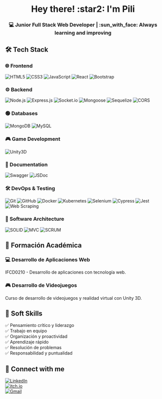 <h1 align="center">Hey there! :star2: I'm Pili</h1>
<h3 align="center">💻 Junior Full Stack Web Developer | :sun_with_face: Always learning and improving</h3>

## 🛠 Tech Stack  

### 🌐 Frontend  
![HTML5](https://img.shields.io/badge/HTML5-%23E34F26.svg?style=for-the-badge&logo=html5&logoColor=white)
![CSS3](https://img.shields.io/badge/CSS3-%231572B6.svg?style=for-the-badge&logo=css3&logoColor=white)
![JavaScript](https://img.shields.io/badge/JavaScript-%23F7DF1E.svg?style=for-the-badge&logo=javascript&logoColor=black)
![React](https://img.shields.io/badge/React-%2361DAFB.svg?style=for-the-badge&logo=react&logoColor=black)
![Bootstrap](https://img.shields.io/badge/Bootstrap-%237952B3.svg?style=for-the-badge&logo=bootstrap&logoColor=white)

### ⚙️ Backend  
![Node.js](https://img.shields.io/badge/Node.js-%23339933.svg?style=for-the-badge&logo=node.js&logoColor=white)
![Express.js](https://img.shields.io/badge/Express.js-%23404D59.svg?style=for-the-badge&logo=express&logoColor=white)
![Socket.io](https://img.shields.io/badge/Socket.io-%23010101.svg?style=for-the-badge&logo=socket.io&logoColor=white)
![Mongoose](https://img.shields.io/badge/Mongoose-%23880000.svg?style=for-the-badge&logo=mongoose&logoColor=white)
![Sequelize](https://img.shields.io/badge/Sequelize-%234EAFEE.svg?style=for-the-badge&logo=sequelize&logoColor=white)
![CORS](https://img.shields.io/badge/CORS-%23007ACC.svg?style=for-the-badge&logo=javascript&logoColor=white)

### 🟢 Databases  
![MongoDB](https://img.shields.io/badge/MongoDB-%2347A248.svg?style=for-the-badge&logo=mongodb&logoColor=white)
![MySQL](https://img.shields.io/badge/MySQL-%2300758F.svg?style=for-the-badge&logo=mysql&logoColor=white)

### 🎮 Game Development  
![Unity3D](https://img.shields.io/badge/Unity3D-%23000000.svg?style=for-the-badge&logo=unity&logoColor=white)

### 📝 Documentation  
![Swagger](https://img.shields.io/badge/Swagger-%232C3E50.svg?style=for-the-badge&logo=swagger&logoColor=white)
![JSDoc](https://img.shields.io/badge/JSDoc-%23F7DF1E.svg?style=for-the-badge&logo=javascript&logoColor=black)

### 🛠️ DevOps & Testing  
![Git](https://img.shields.io/badge/Git-%23F05033.svg?style=for-the-badge&logo=git&logoColor=white)
![GitHub](https://img.shields.io/badge/GitHub-%23181717.svg?style=for-the-badge&logo=github&logoColor=white)
![Docker](https://img.shields.io/badge/Docker-%230db7ed.svg?style=for-the-badge&logo=docker&logoColor=white)
![Kubernetes](https://img.shields.io/badge/Kubernetes-%23326CE5.svg?style=for-the-badge&logo=kubernetes&logoColor=white)
![Selenium](https://img.shields.io/badge/Selenium-%2343B02A.svg?style=for-the-badge&logo=selenium&logoColor=white)
![Cypress](https://img.shields.io/badge/Cypress-%2317202C.svg?style=for-the-badge&logo=cypress&logoColor=white)
![Jest](https://img.shields.io/badge/Jest-%23C21325.svg?style=for-the-badge&logo=jest&logoColor=white)
![Web Scraping](https://img.shields.io/badge/Web%20Scraping-%234B8BBE.svg?style=for-the-badge&logo=python&logoColor=white)

### 📐 Software Architecture  
![SOLID](https://img.shields.io/badge/SOLID-%23FF5733.svg?style=for-the-badge&logo=software-architecture&logoColor=white)
![MVC](https://img.shields.io/badge/MVC-%23007ACC.svg?style=for-the-badge&logo=architecture&logoColor=white)
![SCRUM](https://img.shields.io/badge/SCRUM-%2300ADD8.svg?style=for-the-badge&logo=agile&logoColor=white)

## 📌 Formación Académica  

### 💻 Desarrollo de Aplicaciones Web  
IFCD0210 - Desarrollo de aplicaciones con tecnología web.

### 🎮 Desarrollo de Videojuegos  
Curso de desarrollo de videojuegos y realidad virtual con Unity 3D.

## 📌 Soft Skills  
✅ Pensamiento crítico y liderazgo  
✅ Trabajo en equipo  
✅ Organización y proactividad  
✅ Aprendizaje rápido  
✅ Resolución de problemas  
✅ Responsabilidad y puntualidad  

## 📣 Connect with me  
[![LinkedIn](https://img.shields.io/badge/LinkedIn-%230A66C2.svg?style=for-the-badge&logo=linkedin&logoColor=white)](https://linkedin.com/in/pg-webdev)  
[![itch.io](https://img.shields.io/badge/itch.io-%23FA5C5C.svg?style=for-the-badge&logo=itch.io&logoColor=white)](https://pgdibujos.itch.io/)  
[![Gmail](https://img.shields.io/badge/Gmail-D14836.svg?style=for-the-badge&logo=gmail&logoColor=white)](mailto:mpilar.gomezd@gmail.com)
